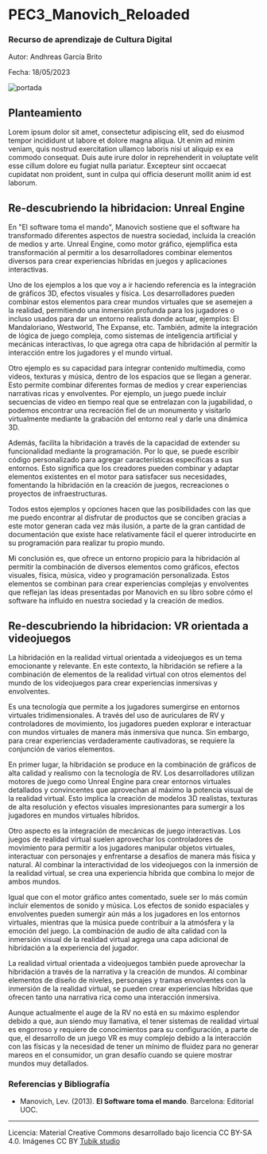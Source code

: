 # PEC3_Manovich_Reloaded
### Recurso de aprendizaje de Cultura Digital 


Autor: Andhreas García Brito


Fecha: 18/05/2023

![portada](https://miro.medium.com/max/1400/0*9PyyNvrO2PcD3KuU.png) 



## Planteamiento


Lorem ipsum dolor sit amet, consectetur adipiscing elit, sed do eiusmod tempor incididunt ut labore et dolore magna aliqua. Ut enim ad minim veniam, quis nostrud exercitation ullamco laboris nisi ut aliquip ex ea commodo consequat. Duis aute irure dolor in reprehenderit in voluptate velit esse cillum dolore eu fugiat nulla pariatur. Excepteur sint occaecat cupidatat non proident, sunt in culpa qui officia deserunt mollit anim id est laborum.


## Re-descubriendo la hibridacion: Unreal Engine

En "El software toma el mando", Manovich sostiene que el software ha transformado diferentes aspectos de nuestra sociedad, incluida la creación de medios y arte. Unreal Engine, como motor gráfico, ejemplifica esta transformación al permitir a los desarrolladores combinar elementos diversos para crear experiencias híbridas en juegos y aplicaciones interactivas.

Uno de los ejemplos a los que voy a ir haciendo referencia es la integración de gráficos 3D, efectos visuales y física. Los desarrolladores pueden combinar estos elementos para crear mundos virtuales que se asemejen a la realidad, permitiendo una inmersión profunda para los jugadores o incluso usados para dar un entorno realista donde actuar, ejemplos: El Mandaloriano, Westworld, The Expanse, etc. También, admite la integración de lógica de juego compleja, como sistemas de inteligencia artificial y mecánicas interactivas, lo que agrega otra capa de hibridación al permitir la interacción entre los jugadores y el mundo virtual.

Otro ejemplo es su capacidad para integrar contenido multimedia, como videos, texturas y música, dentro de los espacios que se llegan a generar. Esto permite combinar diferentes formas de medios y crear experiencias narrativas ricas y envolventes. Por ejemplo, un juego puede incluir secuencias de video en tiempo real que se entrelazan con la jugabilidad, o podemos encontrar una recreación fiel de un monumento y visitarlo virtualmente mediante la grabación del entorno real y darle una dinámica 3D.

Además, facilita la hibridación a través de la capacidad de extender su funcionalidad mediante la programación. Por lo que, se puede escribir código personalizado para agregar características específicas a sus entornos. Esto significa que los creadores pueden combinar y adaptar elementos existentes en el motor para satisfacer sus necesidades, fomentando la hibridación en la creación de juegos, recreaciones o proyectos de infraestructuras.

Todos estos ejemplos y opciones hacen que las posibilidades con las que me puedo encontrar al disfrutar de productos que se conciben gracias a este motor generan cada vez más ilusión, a parte de la gran cantidad de documentación que existe hace relativamente fácil el querer introducirte en su programación para realizar tu propio mundo.

Mi conclusión es, que ofrece un entorno propicio para la hibridación al permitir la combinación de diversos elementos como gráficos, efectos visuales, física, música, video y programación personalizada. Estos elementos se combinan para crear experiencias complejas y envolventes que reflejan las ideas presentadas por Manovich en su libro sobre cómo el software ha influido en nuestra sociedad y la creación de medios.


## Re-descubriendo la hibridacion: VR orientada a videojuegos

La hibridación en la realidad virtual orientada a videojuegos es un tema emocionante y relevante. En este contexto, la hibridación se refiere a la combinación de elementos de la realidad virtual con otros elementos del mundo de los videojuegos para crear experiencias inmersivas y envolventes.

Es una tecnología que permite a los jugadores sumergirse en entornos virtuales tridimensionales. A través del uso de auriculares de RV y controladores de movimiento, los jugadores pueden explorar e interactuar con mundos virtuales de manera más inmersiva que nunca. Sin embargo, para crear experiencias verdaderamente cautivadoras, se requiere la conjunción de varios elementos.

En primer lugar, la hibridación se produce en la combinación de gráficos de alta calidad y realismo con la tecnología de RV. Los desarrolladores utilizan motores de juego como Unreal Engine para crear entornos virtuales detallados y convincentes que aprovechan al máximo la potencia visual de la realidad virtual. Esto implica la creación de modelos 3D realistas, texturas de alta resolución y efectos visuales impresionantes para sumergir a los jugadores en mundos virtuales híbridos.

Otro aspecto es la integración de mecánicas de juego interactivas. Los juegos de realidad virtual suelen aprovechar los controladores de movimiento para permitir a los jugadores manipular objetos virtuales, interactuar con personajes y enfrentarse a desafíos de manera más física y natural. Al combinar la interactividad de los videojuegos con la inmersión de la realidad virtual, se crea una experiencia híbrida que combina lo mejor de ambos mundos.

Igual que con el motor gráfico antes comentado, suele ser lo más común incluir elementos de sonido y música. Los efectos de sonido espaciales y envolventes pueden sumergir aún más a los jugadores en los entornos virtuales, mientras que la música puede contribuir a la atmósfera y la emoción del juego. La combinación de audio de alta calidad con la inmersión visual de la realidad virtual agrega una capa adicional de hibridación a la experiencia del jugador.

La realidad virtual orientada a videojuegos también puede aprovechar la hibridación a través de la narrativa y la creación de mundos. Al combinar elementos de diseño de niveles, personajes y tramas envolventes con la inmersión de la realidad virtual, se pueden crear experiencias híbridas que ofrecen tanto una narrativa rica como una interacción inmersiva.

Aunque actualmente el auge de la RV no está en su máximo esplendor debido a que, aun siendo muy llamativa, el tener sistemas de realidad virtual es engorroso y requiere de conocimientos para su configuración, a parte de que, el desarrollo de un juego VR es muy complejo debido a la interacción con las físicas y la necesidad de tener un mínimo de fluidez para no generar mareos en el consumidor, un gran desafío cuando se quiere mostrar mundos muy detallados.



### Referencias y Bibliografía

* Manovich, Lev. (2013). **El Software toma el mando**. Barcelona: Editorial UOC. 


----

Licencia: Material Creative Commons desarrollado bajo licencia CC BY-SA 4.0. Imágenes CC BY [Tubik studio](https://blog.tubikstudio.com/how-to-create-original-flat-illustrations-designers-tips/) 
